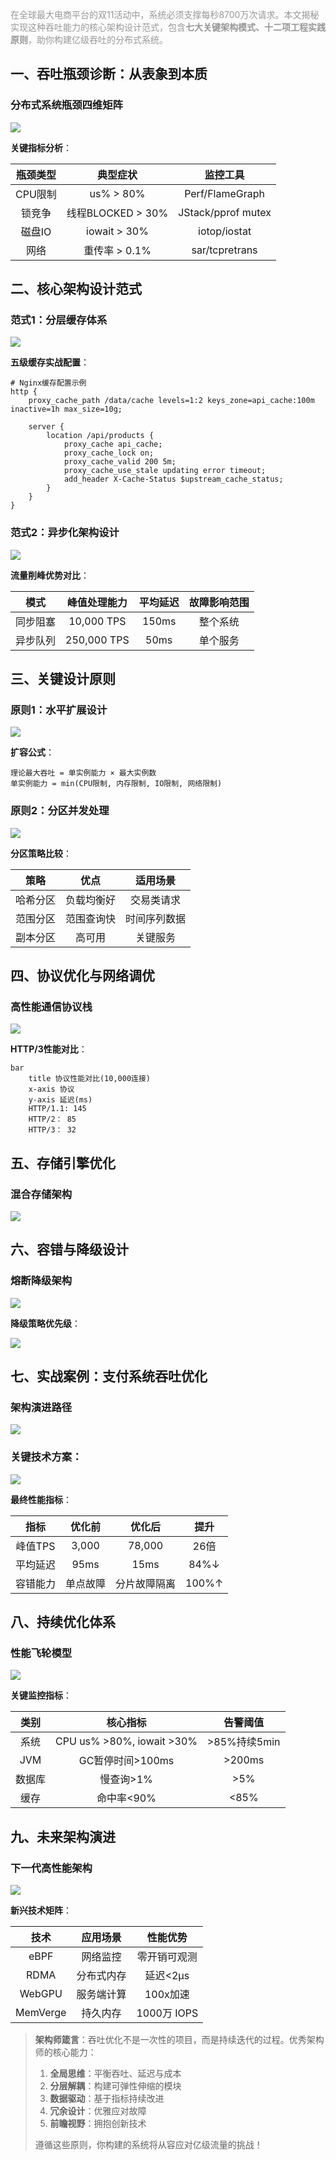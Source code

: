 <font style="color:rgba(0, 0, 0, 0.4);background-color:rgb(252, 252, 252);">在全球最大电商平台的双11活动中，系统必须支撑每秒8700万次请求。本文揭秘实现这种吞吐能力的核心架构设计范式，包含</font>**<font style="color:rgba(0, 0, 0, 0.4);background-color:rgb(252, 252, 252);">七大关键架构模式、十二项工程实践原则</font>**<font style="color:rgba(0, 0, 0, 0.4);background-color:rgb(252, 252, 252);">，助你构建亿级吞吐的分布式系统。</font>

## <font style="color:rgba(0, 0, 0, 0.9);background-color:rgb(252, 252, 252);">一、吞吐瓶颈诊断：从表象到本质</font>
### <font style="color:rgba(0, 0, 0, 0.9);background-color:rgb(252, 252, 252);">分布式系统瓶颈四维矩阵</font>
![](https://cdn.nlark.com/yuque/0/2025/png/538409/1751015016682-3fe661a8-480c-449e-a69c-6a73deb1e5d5.png)

**<font style="color:rgba(0, 0, 0, 0.9);background-color:rgb(252, 252, 252);">关键指标分析</font>**<font style="color:rgba(0, 0, 0, 0.9);background-color:rgb(252, 252, 252);">：</font>

| <font style="color:rgba(0, 0, 0, 0.9);background-color:rgb(252, 252, 252);">瓶颈类型</font> | <font style="color:rgba(0, 0, 0, 0.9);background-color:rgb(252, 252, 252);">典型症状</font> | <font style="color:rgba(0, 0, 0, 0.9);background-color:rgb(252, 252, 252);">监控工具</font> |
| :---: | :---: | :---: |
| <font style="color:rgba(0, 0, 0, 0.9);background-color:rgb(252, 252, 252);">CPU限制</font> | <font style="color:rgba(0, 0, 0, 0.9);background-color:rgb(252, 252, 252);">us% > 80%</font> | <font style="color:rgba(0, 0, 0, 0.9);background-color:rgb(252, 252, 252);">Perf/FlameGraph</font> |
| <font style="color:rgba(0, 0, 0, 0.9);background-color:rgb(252, 252, 252);">锁竞争</font> | <font style="color:rgba(0, 0, 0, 0.9);background-color:rgb(252, 252, 252);">线程BLOCKED > 30%</font> | <font style="color:rgba(0, 0, 0, 0.9);background-color:rgb(252, 252, 252);">JStack/pprof mutex</font> |
| <font style="color:rgba(0, 0, 0, 0.9);background-color:rgb(252, 252, 252);">磁盘IO</font> | <font style="color:rgba(0, 0, 0, 0.9);background-color:rgb(252, 252, 252);">iowait > 30%</font> | <font style="color:rgba(0, 0, 0, 0.9);background-color:rgb(252, 252, 252);">iotop/iostat</font> |
| <font style="color:rgba(0, 0, 0, 0.9);background-color:rgb(252, 252, 252);">网络</font> | <font style="color:rgba(0, 0, 0, 0.9);background-color:rgb(252, 252, 252);">重传率 > 0.1%</font> | <font style="color:rgba(0, 0, 0, 0.9);background-color:rgb(252, 252, 252);">sar/tcpretrans</font> |


## <font style="color:rgba(0, 0, 0, 0.9);background-color:rgb(252, 252, 252);">二、核心架构设计范式</font>
### <font style="color:rgba(0, 0, 0, 0.9);background-color:rgb(252, 252, 252);">范式1：分层缓存体系</font>
![](https://cdn.nlark.com/yuque/0/2025/png/538409/1751015488380-132bec6b-56c5-4cc7-81de-b8f789eb0cd9.png)

**<font style="color:rgba(0, 0, 0, 0.9);background-color:rgb(252, 252, 252);">五级缓存实战配置</font>**<font style="color:rgba(0, 0, 0, 0.9);background-color:rgb(252, 252, 252);">：</font>

```plain
# Nginx缓存配置示例
http {
    proxy_cache_path /data/cache levels=1:2 keys_zone=api_cache:100m inactive=1h max_size=10g;
    
    server {
        location /api/products {
            proxy_cache api_cache;
            proxy_cache_lock on;
            proxy_cache_valid 200 5m;
            proxy_cache_use_stale updating error timeout;
            add_header X-Cache-Status $upstream_cache_status;
        }
    }
}
```

### <font style="color:rgba(0, 0, 0, 0.9);background-color:rgb(252, 252, 252);">范式2：异步化架构设计</font>
![](https://cdn.nlark.com/yuque/0/2025/png/538409/1751015505093-cff365f4-7eb7-476c-8ff1-043aa6f5c6a3.png)

**<font style="color:rgba(0, 0, 0, 0.9);background-color:rgb(252, 252, 252);">流量削峰优势对比</font>**<font style="color:rgba(0, 0, 0, 0.9);background-color:rgb(252, 252, 252);">：</font>

| <font style="color:rgba(0, 0, 0, 0.9);background-color:rgb(252, 252, 252);">模式</font> | <font style="color:rgba(0, 0, 0, 0.9);background-color:rgb(252, 252, 252);">峰值处理能力</font> | <font style="color:rgba(0, 0, 0, 0.9);background-color:rgb(252, 252, 252);">平均延迟</font> | <font style="color:rgba(0, 0, 0, 0.9);background-color:rgb(252, 252, 252);">故障影响范围</font> |
| :---: | :---: | :---: | :---: |
| <font style="color:rgba(0, 0, 0, 0.9);background-color:rgb(252, 252, 252);">同步阻塞</font> | <font style="color:rgba(0, 0, 0, 0.9);background-color:rgb(252, 252, 252);">10,000 TPS</font> | <font style="color:rgba(0, 0, 0, 0.9);background-color:rgb(252, 252, 252);">150ms</font> | <font style="color:rgba(0, 0, 0, 0.9);background-color:rgb(252, 252, 252);">整个系统</font> |
| <font style="color:rgba(0, 0, 0, 0.9);background-color:rgb(252, 252, 252);">异步队列</font> | <font style="color:rgba(0, 0, 0, 0.9);background-color:rgb(252, 252, 252);">250,000 TPS</font> | <font style="color:rgba(0, 0, 0, 0.9);background-color:rgb(252, 252, 252);">50ms</font> | <font style="color:rgba(0, 0, 0, 0.9);background-color:rgb(252, 252, 252);">单个服务</font> |


## <font style="color:rgba(0, 0, 0, 0.9);background-color:rgb(252, 252, 252);">三、关键设计原则</font>
### <font style="color:rgba(0, 0, 0, 0.9);background-color:rgb(252, 252, 252);">原则1：水平扩展设计</font>
![](https://cdn.nlark.com/yuque/0/2025/png/538409/1751015517123-e2436fb1-1bc3-49f6-944b-c97981b1f727.png)

**<font style="color:rgba(0, 0, 0, 0.9);background-color:rgb(252, 252, 252);">扩容公式</font>**<font style="color:rgba(0, 0, 0, 0.9);background-color:rgb(252, 252, 252);">：</font>

```plain
理论最大吞吐 = 单实例能力 × 最大实例数
单实例能力 = min(CPU限制, 内存限制, IO限制, 网络限制)
```

### <font style="color:rgba(0, 0, 0, 0.9);background-color:rgb(252, 252, 252);">原则2：分区并发处理</font>
![](https://cdn.nlark.com/yuque/0/2025/png/538409/1751015529106-200992dc-59a2-484e-851c-e35134a51f11.png)

**<font style="color:rgba(0, 0, 0, 0.9);background-color:rgb(252, 252, 252);">分区策略比较</font>**<font style="color:rgba(0, 0, 0, 0.9);background-color:rgb(252, 252, 252);">：</font>

| <font style="color:rgba(0, 0, 0, 0.9);background-color:rgb(252, 252, 252);">策略</font> | <font style="color:rgba(0, 0, 0, 0.9);background-color:rgb(252, 252, 252);">优点</font> | <font style="color:rgba(0, 0, 0, 0.9);background-color:rgb(252, 252, 252);">适用场景</font> |
| :---: | :---: | :---: |
| <font style="color:rgba(0, 0, 0, 0.9);background-color:rgb(252, 252, 252);">哈希分区</font> | <font style="color:rgba(0, 0, 0, 0.9);background-color:rgb(252, 252, 252);">负载均衡好</font> | <font style="color:rgba(0, 0, 0, 0.9);background-color:rgb(252, 252, 252);">交易类请求</font> |
| <font style="color:rgba(0, 0, 0, 0.9);background-color:rgb(252, 252, 252);">范围分区</font> | <font style="color:rgba(0, 0, 0, 0.9);background-color:rgb(252, 252, 252);">范围查询快</font> | <font style="color:rgba(0, 0, 0, 0.9);background-color:rgb(252, 252, 252);">时间序列数据</font> |
| <font style="color:rgba(0, 0, 0, 0.9);background-color:rgb(252, 252, 252);">副本分区</font> | <font style="color:rgba(0, 0, 0, 0.9);background-color:rgb(252, 252, 252);">高可用</font> | <font style="color:rgba(0, 0, 0, 0.9);background-color:rgb(252, 252, 252);">关键服务</font> |


## <font style="color:rgba(0, 0, 0, 0.9);background-color:rgb(252, 252, 252);">四、协议优化与网络调优</font>
### <font style="color:rgba(0, 0, 0, 0.9);background-color:rgb(252, 252, 252);">高性能通信协议栈</font>
![](https://cdn.nlark.com/yuque/0/2025/png/538409/1751015540688-07f364ea-f101-4f22-bf0f-189af2061684.png)

**<font style="color:rgba(0, 0, 0, 0.9);background-color:rgb(252, 252, 252);">HTTP/3性能对比</font>**<font style="color:rgba(0, 0, 0, 0.9);background-color:rgb(252, 252, 252);">：</font>

```plain
bar
    title 协议性能对比(10,000连接)
    x-axis 协议
    y-axis 延迟(ms)
    HTTP/1.1: 145
    HTTP/2： 85
    HTTP/3： 32

```

## <font style="color:rgba(0, 0, 0, 0.9);background-color:rgb(252, 252, 252);">五、存储引擎优化</font>
### <font style="color:rgba(0, 0, 0, 0.9);background-color:rgb(252, 252, 252);">混合存储架构</font>
![](https://cdn.nlark.com/yuque/0/2025/png/538409/1751015583294-358f0d62-7aa7-4e16-aef9-05e2b9901251.png)



## <font style="color:rgba(0, 0, 0, 0.9);background-color:rgb(252, 252, 252);">六、容错与降级设计</font>
### <font style="color:rgba(0, 0, 0, 0.9);background-color:rgb(252, 252, 252);">熔断降级架构</font>
![](https://cdn.nlark.com/yuque/0/2025/png/538409/1751016088808-65d059f8-5665-4543-aa92-e749823847dd.png)

**<font style="color:rgba(0, 0, 0, 0.9);background-color:rgb(252, 252, 252);">降级策略优先级</font>**<font style="color:rgba(0, 0, 0, 0.9);background-color:rgb(252, 252, 252);">：</font>

![](https://cdn.nlark.com/yuque/0/2025/png/538409/1751016139333-013a1a32-d753-4e99-b548-24fbdb3df52f.png)

## <font style="color:rgba(0, 0, 0, 0.9);background-color:rgb(252, 252, 252);">七、实战案例：支付系统吞吐优化</font>
### <font style="color:rgba(0, 0, 0, 0.9);background-color:rgb(252, 252, 252);">架构演进路径</font>
![](https://cdn.nlark.com/yuque/0/2025/png/538409/1751016226258-539e1a6b-470a-4062-ba68-e597caa848d9.png)

### <font style="color:rgba(0, 0, 0, 0.9);background-color:rgb(252, 252, 252);">关键技术方案：</font>
![](https://cdn.nlark.com/yuque/0/2025/png/538409/1751016236487-00b8e58c-e931-4b7a-8c9c-2ad28da5cebe.png)

**<font style="color:rgba(0, 0, 0, 0.9);background-color:rgb(252, 252, 252);">最终性能指标</font>**<font style="color:rgba(0, 0, 0, 0.9);background-color:rgb(252, 252, 252);">：</font>

| <font style="color:rgba(0, 0, 0, 0.9);background-color:rgb(252, 252, 252);">指标</font> | <font style="color:rgba(0, 0, 0, 0.9);background-color:rgb(252, 252, 252);">优化前</font> | <font style="color:rgba(0, 0, 0, 0.9);background-color:rgb(252, 252, 252);">优化后</font> | <font style="color:rgba(0, 0, 0, 0.9);background-color:rgb(252, 252, 252);">提升</font> |
| :---: | :---: | :---: | :---: |
| <font style="color:rgba(0, 0, 0, 0.9);background-color:rgb(252, 252, 252);">峰值TPS</font> | <font style="color:rgba(0, 0, 0, 0.9);background-color:rgb(252, 252, 252);">3,000</font> | <font style="color:rgba(0, 0, 0, 0.9);background-color:rgb(252, 252, 252);">78,000</font> | <font style="color:rgba(0, 0, 0, 0.9);background-color:rgb(252, 252, 252);">26倍</font> |
| <font style="color:rgba(0, 0, 0, 0.9);background-color:rgb(252, 252, 252);">平均延迟</font> | <font style="color:rgba(0, 0, 0, 0.9);background-color:rgb(252, 252, 252);">95ms</font> | <font style="color:rgba(0, 0, 0, 0.9);background-color:rgb(252, 252, 252);">15ms</font> | <font style="color:rgba(0, 0, 0, 0.9);background-color:rgb(252, 252, 252);">84%↓</font> |
| <font style="color:rgba(0, 0, 0, 0.9);background-color:rgb(252, 252, 252);">容错能力</font> | <font style="color:rgba(0, 0, 0, 0.9);background-color:rgb(252, 252, 252);">单点故障</font> | <font style="color:rgba(0, 0, 0, 0.9);background-color:rgb(252, 252, 252);">分片故障隔离</font> | <font style="color:rgba(0, 0, 0, 0.9);background-color:rgb(252, 252, 252);">100%↑</font> |


## <font style="color:rgba(0, 0, 0, 0.9);background-color:rgb(252, 252, 252);">八、持续优化体系</font>
### <font style="color:rgba(0, 0, 0, 0.9);background-color:rgb(252, 252, 252);">性能飞轮模型</font>
![](https://cdn.nlark.com/yuque/0/2025/png/538409/1751016248958-87b997c1-5506-4bc2-89f2-f58c6cf94a5f.png)

**<font style="color:rgba(0, 0, 0, 0.9);background-color:rgb(252, 252, 252);">关键监控指标</font>**<font style="color:rgba(0, 0, 0, 0.9);background-color:rgb(252, 252, 252);">：</font>

| <font style="color:rgba(0, 0, 0, 0.9);background-color:rgb(252, 252, 252);">类别</font> | <font style="color:rgba(0, 0, 0, 0.9);background-color:rgb(252, 252, 252);">核心指标</font> | <font style="color:rgba(0, 0, 0, 0.9);background-color:rgb(252, 252, 252);">告警阈值</font> |
| :---: | :---: | :---: |
| <font style="color:rgba(0, 0, 0, 0.9);background-color:rgb(252, 252, 252);">系统</font> | <font style="color:rgba(0, 0, 0, 0.9);background-color:rgb(252, 252, 252);">CPU us% >80%, iowait >30%</font> | <font style="color:rgba(0, 0, 0, 0.9);background-color:rgb(252, 252, 252);">>85%持续5min</font> |
| <font style="color:rgba(0, 0, 0, 0.9);background-color:rgb(252, 252, 252);">JVM</font> | <font style="color:rgba(0, 0, 0, 0.9);background-color:rgb(252, 252, 252);">GC暂停时间>100ms</font> | <font style="color:rgba(0, 0, 0, 0.9);background-color:rgb(252, 252, 252);">>200ms</font> |
| <font style="color:rgba(0, 0, 0, 0.9);background-color:rgb(252, 252, 252);">数据库</font> | <font style="color:rgba(0, 0, 0, 0.9);background-color:rgb(252, 252, 252);">慢查询>1%</font> | <font style="color:rgba(0, 0, 0, 0.9);background-color:rgb(252, 252, 252);">>5%</font> |
| <font style="color:rgba(0, 0, 0, 0.9);background-color:rgb(252, 252, 252);">缓存</font> | <font style="color:rgba(0, 0, 0, 0.9);background-color:rgb(252, 252, 252);">命中率<90%</font> | <font style="color:rgba(0, 0, 0, 0.9);background-color:rgb(252, 252, 252);"><85%</font> |


## <font style="color:rgba(0, 0, 0, 0.9);background-color:rgb(252, 252, 252);">九、未来架构演进</font>
### <font style="color:rgba(0, 0, 0, 0.9);background-color:rgb(252, 252, 252);">下一代高性能架构</font>
![](https://cdn.nlark.com/yuque/0/2025/png/538409/1751016270850-1fbdb9aa-75dc-4355-8091-55d34bd87414.png)

**<font style="color:rgba(0, 0, 0, 0.9);background-color:rgb(252, 252, 252);">新兴技术矩阵</font>**<font style="color:rgba(0, 0, 0, 0.9);background-color:rgb(252, 252, 252);">：</font>

| <font style="color:rgba(0, 0, 0, 0.9);background-color:rgb(252, 252, 252);">技术</font> | <font style="color:rgba(0, 0, 0, 0.9);background-color:rgb(252, 252, 252);">应用场景</font> | <font style="color:rgba(0, 0, 0, 0.9);background-color:rgb(252, 252, 252);">性能优势</font> |
| :---: | :---: | :---: |
| <font style="color:rgba(0, 0, 0, 0.9);background-color:rgb(252, 252, 252);">eBPF</font> | <font style="color:rgba(0, 0, 0, 0.9);background-color:rgb(252, 252, 252);">网络监控</font> | <font style="color:rgba(0, 0, 0, 0.9);background-color:rgb(252, 252, 252);">零开销可观测</font> |
| <font style="color:rgba(0, 0, 0, 0.9);background-color:rgb(252, 252, 252);">RDMA</font> | <font style="color:rgba(0, 0, 0, 0.9);background-color:rgb(252, 252, 252);">分布式内存</font> | <font style="color:rgba(0, 0, 0, 0.9);background-color:rgb(252, 252, 252);">延迟<2μs</font> |
| <font style="color:rgba(0, 0, 0, 0.9);background-color:rgb(252, 252, 252);">WebGPU</font> | <font style="color:rgba(0, 0, 0, 0.9);background-color:rgb(252, 252, 252);">服务端计算</font> | <font style="color:rgba(0, 0, 0, 0.9);background-color:rgb(252, 252, 252);">100x加速</font> |
| <font style="color:rgba(0, 0, 0, 0.9);background-color:rgb(252, 252, 252);">MemVerge</font> | <font style="color:rgba(0, 0, 0, 0.9);background-color:rgb(252, 252, 252);">持久内存</font> | <font style="color:rgba(0, 0, 0, 0.9);background-color:rgb(252, 252, 252);">1000万 IOPS</font> |






> **<font style="background-color:rgb(252, 252, 252);">架构师箴言</font>**<font style="background-color:rgb(252, 252, 252);">：吞吐优化不是一次性的项目，而是持续迭代的过程。优秀架构师的核心能力：</font>
>
> 1. **<font style="background-color:rgb(252, 252, 252);">全局思维</font>**<font style="background-color:rgb(252, 252, 252);">：平衡吞吐、延迟与成本</font>
> 2. **<font style="background-color:rgb(252, 252, 252);">分层解耦</font>**<font style="background-color:rgb(252, 252, 252);">：构建可弹性伸缩的模块</font>
> 3. **<font style="background-color:rgb(252, 252, 252);">数据驱动</font>**<font style="background-color:rgb(252, 252, 252);">：基于指标持续改进</font>
> 4. **<font style="background-color:rgb(252, 252, 252);">冗余设计</font>**<font style="background-color:rgb(252, 252, 252);">：优雅应对故障</font>
> 5. **<font style="background-color:rgb(252, 252, 252);">前瞻视野</font>**<font style="background-color:rgb(252, 252, 252);">：拥抱创新技术</font>
>
> <font style="background-color:rgb(252, 252, 252);">遵循这些原则，你构建的系统将从容应对亿级流量的挑战！</font>
>

